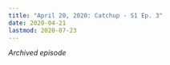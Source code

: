 ```yaml
---
title: "April 20, 2020: Catchup - S1 Ep. 3"
date: 2020-04-21
lastmod: 2020-07-23
---
```


*Archived episode*
